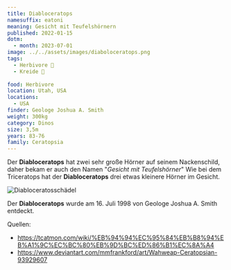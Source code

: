 ```yaml
---
title: Diabloceratops
namesuffix: eatoni
meaning: Gesicht mit Teufelshörnern
published: 2022-01-15
dotm:
  - month: 2023-07-01
image: ../../assets/images/diaboloceratops.png
tags:
  - Herbivore 🌿
  - Kreide 🦴
  
food: Herbivore
location: Utah, USA
locations:
  - USA
finder: Geologe Joshua A. Smith
weight: 300kg
category: Dinos
size: 3,5m
years: 83-76
family: Ceratopsia
---
```

Der **Diabloceratops** hat zwei sehr große Hörner auf seinem Nackenschild, daher bekam er auch den Namen "*Gesicht mit Teufelshörner*" Wie bei dem Triceratops hat der **Diabloceratops** drei etwas kleinere Hörner im Gesicht.

![Diabloceratosschädel](../../assets/images/diabloceratops-schädel.jpg)

Der **Diabloceratops** wurde am 16. Juli 1998 von Geologe Joshua A. Smith entdeckt.

Quellen:

* <https://tcatmon.com/wiki/%EB%94%94%EC%95%84%EB%B8%94%EB%A1%9C%EC%BC%80%EB%9D%BC%ED%86%B1%EC%8A%A4>
* <https://www.deviantart.com/mmfrankford/art/Wahweap-Ceratopsian-93929607>
